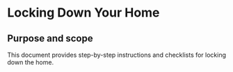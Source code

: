 # Locking Down Your Home

## Purpose and scope

This document provides step-by-step instructions and checklists for locking down the home.
